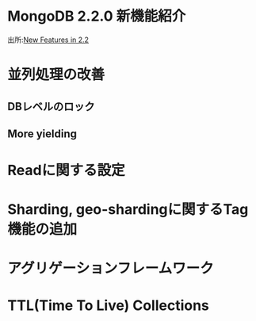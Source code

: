 MongoDB 2.2.0 新機能紹介
=================

出所:[New Features in 2.2](http://kumoya.com/wordpress/wp-content/uploads/2012/09/New-Features-2.2.0.pdf)


# 並列処理の改善

## DBレベルのロック

## More yielding

# Readに関する設定

# Sharding, geo-shardingに関するTag機能の追加

# アグリゲーションフレームワーク

# TTL(Time To Live) Collections